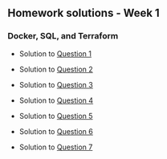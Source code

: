 ## Homework solutions - Week 1

### Docker, SQL, and Terraform

* Solution to [Question 1](Question_1)

* Solution to [Question 2](Question_2)

* Solution to [Question 3](Question_3)

* Solution to [Question 4](Question_4)

* Solution to [Question 5](Question_5)

* Solution to [Question 6](Question_6)

* Solution to [Question 7](Question_7)